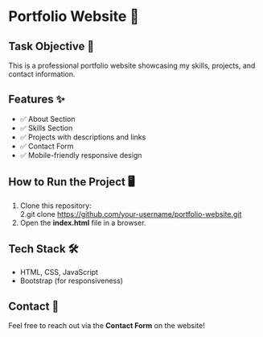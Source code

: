 # Portfolio Website 🚀

## Task Objective 🎯
This is a professional portfolio website showcasing my skills, projects, and contact information.

## Features ✨
- ✅ About Section  
- ✅ Skills Section  
- ✅ Projects with descriptions and links  
- ✅ Contact Form  
- ✅ Mobile-friendly responsive design  

## How to Run the Project 🖥️  
1. Clone this repository:  
2.git clone https://github.com/your-username/portfolio-website.git
3. Open the **index.html** file in a browser.
   
## Tech Stack 🛠️  
- HTML, CSS, JavaScript  
- Bootstrap (for responsiveness)  

## Contact 📩  
Feel free to reach out via the **Contact Form** on the website!  
